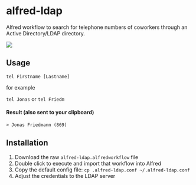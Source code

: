 alfred-ldap
==============

Alfred workflow to search for telephone numbers of coworkers through an Active Directory/LDAP directory.

![](http://up.frd.mn/eklpc.png)

## Usage

`tel Firstname [Lastname]`  

for example

`tel Jonas` or `tel Friedm`

#### Result (also sent to your clipboard)

`> Jonas Friedmann (869)`  

## Installation

1. Download the raw `alfred-ldap.alfredworkflow` file
1. Double click to execute and import that workflow into Alfred
1. Copy the default config file: `cp .alfred-ldap.conf ~/.alfred-ldap.conf`
1. Adjust the credentials to the LDAP server
